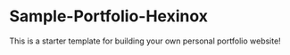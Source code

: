 # Sample-Portfolio-Hexinox
This is a starter template for building your own personal portfolio website!
